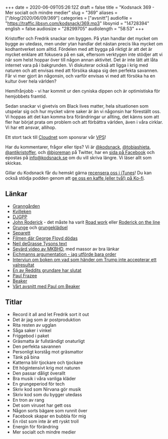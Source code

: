 +++
date = 2020-06-09T05:26:12Z
draft = false
title = "Kodsnack 369 - Mer socialt och mindre medier"
slug = "369"
aliases = ["/blog/2020/06/09/369"]
categories = ["avsnitt"]
audiofile = "https://traffic.libsyn.com/kodsnack/369.mp3"
libsynid = "14728394"
english = false
audiosize = "28299705"
audiolength = "58:53" 
+++

Kristoffer och Fredrik snackar om byggen. På ytan handlar det mycket om bygge av utedass, men under ytan handlar det nästan precis lika mycket om kodhantverket som alltid. Fördelen med att bygga på riktigt är att det är mycket enklare att fokusera på en sak, eftersom verktygen inte stödjer att vi när som helst hoppar över till någon annan aktivitet. Det är inte lätt att låta internet vara på i bakgrunden. Vi diskuterar också att ligga i krig med naturen och att envisas med att försöka skapa sig den perfekta savannen. Får vi mer gjort än någonsin, och varför envisas vi med att försöka ha en kultur över hela världen?

Hemifrånjobb - vi har kommit ur den cyniska dippen och är optimistiska för hemjobbets framtid.

Sedan snackar vi givetvis om Black lives matter, hela situationen som utspelar sig och hur mycket värre saker är än vi någonsin har föreställt oss. Vi hoppas att det kan komma bra förändringar ur allting, det känns som att fler har börjat prata om problem och att förbättra världen, även i våra cirklar. Vi har ett ansvar, allihop.

Ett stort tack till [Cloudnet](http://www.cloudnet.se) som sponsrar vår [VPS](http://en.wikipedia.org/wiki/Virtual_private_server)!

Har du kommentarer, frågor eller tips? Vi är [@kodsnack](https://www.twitter.com/kodsnack), [@tobiashieta](https://www.twitter.com/tobiashieta), [@antikristoffer](https://www.twitter.com/antikristoffer), och [@bjoreman](https://www.twitter.com/bjoreman) på Twitter, har en [sida på Facebook](https://www.facebook.com/kodsnack) och epostas på [info@kodsnack.se](mailto:info@kodsnack.se) om du vill skriva längre. Vi läser allt som skickas.

Gillar du Kodsnack får du hemskt gärna [recensera oss i iTunes](http://itunes.apple.com/se/podcast/kodsnack/id561631498?l=en)! Du kan också stödja podden genom att <a href="https://ko-fi.com/kodsnack" rel="payment">ge oss en kaffe (eller två!) på Ko-fi</a>.

## Länkar ##
* [Granngården](https://www.granngarden.se/)
* [Kvilleken](https://sv.wikipedia.org/wiki/Kvilleken)
* [DJGPP](http://www.delorie.com/djgpp/)
* [John Roderick](https://en.wikipedia.org/wiki/John_Roderick_%28musician%29) - det måste ha varit [Road work](http://5by5.tv/roadwork/) eller [Roderick on the line](http://www.merlinmann.com/roderick)
* [Grunge](https://en.wikipedia.org/wiki/Grunge) och [grungeklädsel](https://en.wikipedia.org/wiki/Grunge_fashion)
* [Separett](https://www.separett.com/sv-se/)
* [Filmen där George Floyd dödas](https://www.youtube.com/watch?v=thfNLVvve4A)
* [Neil deGrasse Tysons text](https://www.haydenplanetarium.org/tyson/commentary/2020-06-03-reflections-on-color-of-my-skin.php)
* [Sevärd video av MKBHD](https://www.youtube.com/watch?v=o-_WXXVye3Y&feature=youtu.be), med massor av bra länkar
* [Eichmanns argumentation - jag utförde bara order](https://encyclopedia.ushmm.org/content/en/article/eichmann-trial)
* [Intervjun om boken om vad som händer om Trump inte accepterar ett valresultat](https://www.vox.com/policy-and-politics/2020/6/3/21257133/trump-2020-election-meltdown-lawrence-douglas)
* [En av Reddits grundare har slutat](https://www.bbc.com/news/world-us-canada-52941981)
* [Paul Frazee](https://twitter.com/pfrazee)
* [Beaker](https://www.beakerbrowser.com/)
* [Vårt avsnitt med Paul om Beaker](https://kodsnack.se/366/)

## Titlar ##
* Record it all and let Fredrik sort it out
* Det är jag som är postproduktion
* Rita resten av ugglan
* Såga saker i vinkel
* Friggebod i paket
* Gräsmatta är fullständigt onaturligt
* Den perfekta savannen
* Personligt korståg mot gräsmattor
* Tänk på bina
* Katterna blir tjockare och tjockare
* Ett högintensivt krig mot naturen
* Den passar dåligt överallt
* Bra musik i våra vanliga kläder
* En grungeperiod för tech
* Skriv kod som Nirvana gör musik
* Skriv kod som du bygger utedass
* En tron av rang
* Det som viruset har gett oss
* Någon sorts bägare som runnit över
* Facebook skapar en bubbla för mig
* En röst som inte är ett ryskt troll
* Energin för förändring
* Mer socialt och mindre medier